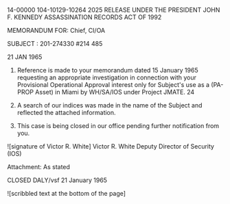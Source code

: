 14-00000
104-10129-10264
2025 RELEASE UNDER THE PRESIDENT JOHN F. KENNEDY ASSASSINATION RECORDS ACT OF 1992

MEMORANDUM FOR: Chief, CI/OA

SUBJECT : 201-274330
#214 485

21 JAN
1965

1.  Reference is made to your memorandum dated 15 January 1965 requesting an appropriate investigation in connection with your Provisional Operational Approval interest only for Subject's use as a (PA-PROP Asset) in Miami by WH/SA/IOS under Project JMATE.
    24
2. A search of our indices was made in the name of the Subject and reflected the attached information.

3. This case is being closed in our office pending further notification from you.

![signature of Victor R. White]
Victor R. White
Deputy Director of Security
(IOS)

Attachment:
As stated

CLOSED
DALY/vsf
21 January 1965

![scribbled text at the bottom of the page]

